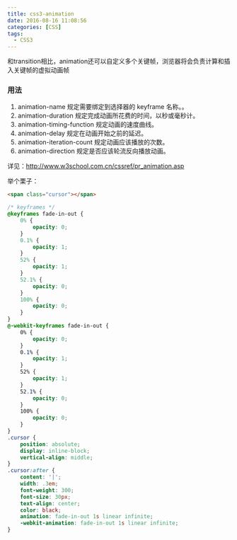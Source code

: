 ```yaml
---
title: css3-animation
date: 2016-08-16 11:08:56
categories: [CSS]
tags:
  - CSS3
---
```


和transition相比，animation还可以自定义多个关键帧，浏览器将会负责计算和插入关键帧的虚拟动画帧
### 用法
1. animation-name	规定需要绑定到选择器的 keyframe 名称。。
2. animation-duration	规定完成动画所花费的时间，以秒或毫秒计。
3. animation-timing-function	规定动画的速度曲线。
4. animation-delay	规定在动画开始之前的延迟。
5. animation-iteration-count	规定动画应该播放的次数。
6. animation-direction	规定是否应该轮流反向播放动画。
<!-- more -->
详见：http://www.w3school.com.cn/cssref/pr_animation.asp

举个栗子：

```html
<span class="cursor"></span>
```
```css
/* keyframes */
@keyframes fade-in-out {
    0% {
        opacity: 0;
    }
    0.1% {
        opacity: 1;
    }
    52% {
        opacity: 1;
    }
    52.1% {
        opacity: 0;
    }
    100% {
        opacity: 0;
    }
}
@-webkit-keyframes fade-in-out {
    0% {
        opacity: 0;
    }
    0.1% {
        opacity: 1;
    }
    52% {
        opacity: 1;
    }
    52.1% {
        opacity: 0;
    }
    100% {
        opacity: 0;
    }
}
.cursor {
    position: absolute;
    display: inline-block;
    vertical-align: middle;
}
.cursor:after {
    content: '|';
    width: .3em;
    font-weight: 300;
    font-size: 30px;
    text-align: center;
    color: black;
    animation: fade-in-out 1s linear infinite;
    -webkit-animation: fade-in-out 1s linear infinite;
}
```